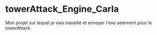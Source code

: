 # towerAttack_Engine_Carla
Mon projet sur lequel je vais travaillé et envoyer l'exo selement pour le towerAttack
